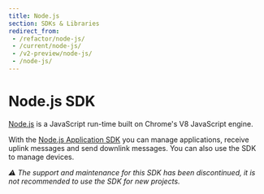 ```yaml
---
title: Node.js
section: SDKs & Libraries
redirect_from:
 - /refactor/node-js/
 - /current/node-js/
 - /v2-preview/node-js/
 - /node-js/
---
```


# Node.js SDK

[Node.js](https://nodejs.org/) is a JavaScript run-time built on Chrome's V8 JavaScript engine.

With the [Node.js Application SDK](https://www.npmjs.com/package/ttn) you can manage applications, receive uplink messages and send downlink messages. You can also use the SDK to manage devices.

*⚠️ The support and maintenance for this SDK has been discontinued, it is not recommended to use the SDK for new projects.*
